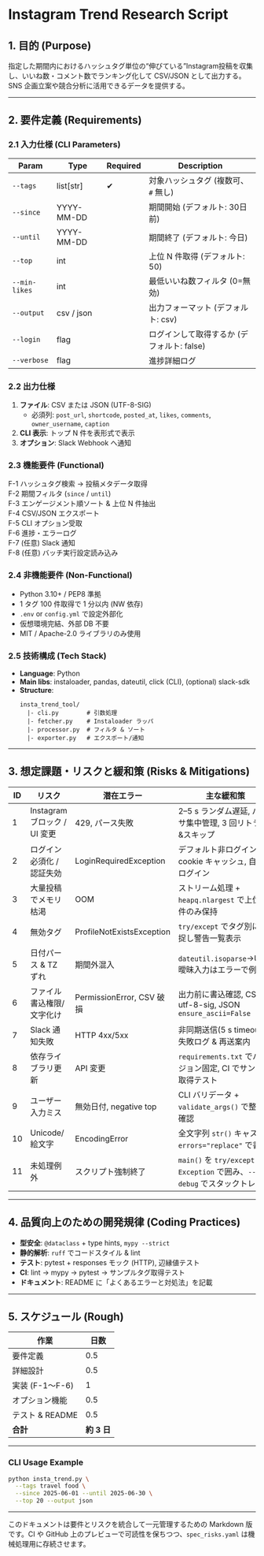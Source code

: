 # Instagram Trend Research Script

## 1. 目的 (Purpose)
指定した期間内におけるハッシュタグ単位の“伸びている”Instagram投稿を収集し、いいね数・コメント数でランキング化して CSV/JSON として出力する。SNS 企画立案や競合分析に活用できるデータを提供する。

---

## 2. 要件定義 (Requirements)

### 2.1 入力仕様 (CLI Parameters)
| Param | Type | Required | Description |
|-------|------|----------|-------------|
| `--tags`      | list[str] | ✔ | 対象ハッシュタグ (複数可、`#` 無し) |
| `--since`     | YYYY-MM-DD |   | 期間開始 (デフォルト: 30日前) |
| `--until`     | YYYY-MM-DD |   | 期間終了 (デフォルト: 今日) |
| `--top`       | int |   | 上位 N 件取得 (デフォルト: 50) |
| `--min-likes` | int |   | 最低いいね数フィルタ (0=無効) |
| `--output`    | csv / json |   | 出力フォーマット (デフォルト: csv) |
| `--login`     | flag |   | ログインして取得するか (デフォルト: false) |
| `--verbose`   | flag |   | 進捗詳細ログ |

### 2.2 出力仕様
1. **ファイル**: CSV または JSON (UTF-8-SIG)
   * 必須列: `post_url`, `shortcode`, `posted_at`, `likes`, `comments`, `owner_username`, `caption`
2. **CLI 表示**: トップ N 件を表形式で表示
3. **オプション**: Slack Webhook へ通知

### 2.3 機能要件 (Functional)
F-1 ハッシュタグ検索 → 投稿メタデータ取得  
F-2 期間フィルタ (`since` / `until`)  
F-3 エンゲージメント順ソート & 上位 N 件抽出  
F-4 CSV/JSON エクスポート  
F-5 CLI オプション受取  
F-6 進捗・エラーログ  
F-7 (任意) Slack 通知  
F-8 (任意) バッチ実行設定読み込み

### 2.4 非機能要件 (Non-Functional)
* Python 3.10+ / PEP8 準拠
* 1 タグ 100 件取得で 1 分以内 (NW 依存)
* `.env` or `config.yml` で設定外部化
* 仮想環境完結、外部 DB 不要
* MIT / Apache-2.0 ライブラリのみ使用

### 2.5 技術構成 (Tech Stack)
* **Language**: Python
* **Main libs**: instaloader, pandas, dateutil, click (CLI), (optional) slack-sdk
* **Structure**:
  ```text
  insta_trend_tool/
    |- cli.py        # 引数処理
    |- fetcher.py    # Instaloader ラッパ
    |- processor.py  # フィルタ & ソート
    |- exporter.py   # エクスポート/通知
  ```

---

## 3. 想定課題・リスクと緩和策 (Risks & Mitigations)
| ID | リスク | 潜在エラー | 主な緩和策 |
|----|--------|-----------|-----------|
| 1 | Instagram ブロック / UI 変更 | 429, パース失敗 | 2–5 s ランダム遅延, パーサ集中管理, 3 回リトライ&スキップ |
| 2 | ログイン必須化 / 認証失効 | LoginRequiredException | デフォルト非ログイン, cookie キャッシュ, 自動再ログイン |
| 3 | 大量投稿でメモリ枯渇 | OOM | ストリーム処理 + `heapq.nlargest` で上位 N 件のみ保持 |
| 4 | 無効タグ | ProfileNotExistsException | `try/except` でタグ別に捕捉し警告一覧表示 |
| 5 | 日付パース & TZ ずれ | 期間外混入 | `dateutil.isoparse`→UTC, 曖昧入力はエラーで例示 |
| 6 | ファイル書込権限/文字化け | PermissionError, CSV 破損 | 出力前に書込確認, CSV utf-8-sig, JSON `ensure_ascii=False` |
| 7 | Slack 通知失敗 | HTTP 4xx/5xx | 非同期送信(5 s timeout), 失敗ログ & 再送案内 |
| 8 | 依存ライブラリ更新 | API 変更 | `requirements.txt` でバージョン固定, CI でサンプル取得テスト |
| 9 | ユーザー入力ミス | 無効日付, negative top | CLI バリデータ + `validate_args()` で整合性確認 |
|10 | Unicode/絵文字 | EncodingError | 全文字列 `str()` キャスト, `errors="replace"` で書出 |
|11 | 未処理例外 | スクリプト強制終了 | `main()` を `try/except Exception` で囲み、`--debug` でスタックトレース |

---

## 4. 品質向上のための開発規律 (Coding Practices)
* **型安全**: `@dataclass` + type hints, `mypy --strict`
* **静的解析**: `ruff` でコードスタイル & lint
* **テスト**: pytest + responses モック (HTTP), 辺縁値テスト
* **CI**: lint → mypy → pytest → サンプルタグ取得テスト
* **ドキュメント**: README に「よくあるエラーと対処法」を記載

---

## 5. スケジュール (Rough)
| 作業 | 日数 |
|------|------|
| 要件定義 | 0.5 |
| 詳細設計 | 0.5 |
| 実装 (F-1〜F-6) | 1 |
| オプション機能 | 0.5 |
| テスト & README | 0.5 |
| **合計** | **約 3 日** |

---

### CLI Usage Example
```bash
python insta_trend.py \
  --tags travel food \
  --since 2025-06-01 --until 2025-06-30 \
  --top 20 --output json
```

---
このドキュメントは要件とリスクを統合して一元管理するための Markdown 版です。CI や GitHub 上のプレビューで可読性を保ちつつ、`spec_risks.yaml` は機械処理用に存続させます。
